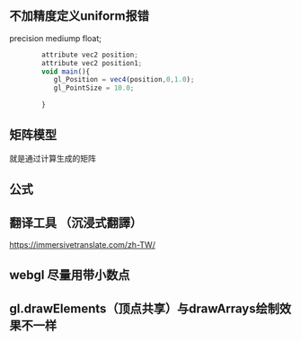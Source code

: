 ## 不加精度定义uniform报错

 precision mediump float;

```js   precision mediump float;
        attribute vec2 position;
        attribute vec2 position1;
        void main(){
           gl_Position = vec4(position,0,1.0);
           gl_PointSize = 10.0;
            
        }
```
## 矩阵模型
就是通过计算生成的矩阵

## 公式



##  翻译工具 （沉浸式翻譯）
https://immersivetranslate.com/zh-TW/

## webgl 尽量用带小数点

## gl.drawElements（顶点共享）与drawArrays绘制效果不一样
